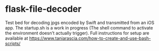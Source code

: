 # flask-file-decoder
Test bed for decoding jpgs encoded by Swift and transmitted from an iOS app.  The startup.sh is a work in progress (The shell command to activate the environment doesn't actually trigger).  Full instructions for setup are available at 
    https://www.taniarascia.com/how-to-create-and-use-bash-scripts/
